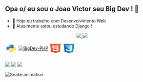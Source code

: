 ## Opa o/ eu sou o Joao Victor seu Big Dev ! 👋

- 🔭 Hoje eu trabalho com Desenvolvimento Web
- 🌱 Atualmente estou estudando Django !

<div align="center">
  <a href="https://github.com/Joao-Victor-BigDev">
  <img height="150em" src="https://github-readme-stats.vercel.app/api?username=Joao-Victor-BigDev&show_icons=true&theme=dark&include_all_commits=true&count_private=true"/>
  <img height="110em" src="https://github-readme-stats.vercel.app/api/top-langs/?username=Joao-Victor-BigDev&layout=compact&langs_count=7&theme=dark"/>
</div>
  
  <div style="display: inline_block"><br>
  <img align="center" alt="BigDev-Python" height="30" width="40" src="https://raw.githubusercontent.com/devicons/devicon/master/icons/python/python-original.svg">
  <img align="center" alt="BigDev-PHP" height="30" width="40" src="https://cdn.jsdelivr.net/gh/devicons/devicon/icons/php/php-original.svg" />
  <img align="center" alt="BigDev-HTML" height="30" width="40" src="https://raw.githubusercontent.com/devicons/devicon/master/icons/html5/html5-original.svg">
  <img align="center" alt="BigDev-CSS" height="30" width="40" src="https://raw.githubusercontent.com/devicons/devicon/master/icons/css3/css3-original.svg">
</div>
  
  ##
 
<div> 
  <a href="https://instagram.com/jvbigdev" target="_blank"><img src="https://img.shields.io/badge/-Instagram-%23E4405F?style=for-the-badge&logo=instagram&logoColor=white" target="_blank"></a>
 <a href="https://discord.gg/BYSBWUadTV" target="_blank"><img src="https://img.shields.io/badge/Discord-7289DA?style=for-the-badge&logo=discord&logoColor=white" target="_blank"></a> 
  <a href = "mailto:contatobigdev@gmail.com"><img src="https://img.shields.io/badge/-Gmail-%23333?style=for-the-badge&logo=gmail&logoColor=white" target="_blank"></a>

 
  ![Snake animation](https://github.com/Joao-Victor-BigDev/Joao-Victor-BigDev/blob/output/github-contribution-grid-snake.svg)
 
</div>
